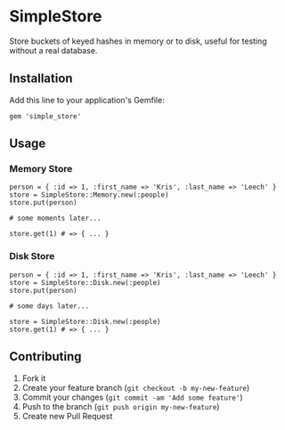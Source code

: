 # SimpleStore

Store buckets of keyed hashes in memory or to disk, useful for testing without a real database.

## Installation

Add this line to your application's Gemfile:

    gem 'simple_store'

## Usage

### Memory Store

    person = { :id => 1, :first_name => 'Kris', :last_name => 'Leech' }
    store = SimpleStore::Memory.new(:people)
    store.put(person)

    # some moments later...

    store.get(1) # => { ... }

### Disk Store

    person = { :id => 1, :first_name => 'Kris', :last_name => 'Leech' }
    store = SimpleStore::Disk.new(:people)
    store.put(person)

    # some days later...

    store = SimpleStore::Disk.new(:people)
    store.get(1) # => { ... }

## Contributing

1. Fork it
2. Create your feature branch (`git checkout -b my-new-feature`)
3. Commit your changes (`git commit -am 'Add some feature'`)
4. Push to the branch (`git push origin my-new-feature`)
5. Create new Pull Request

